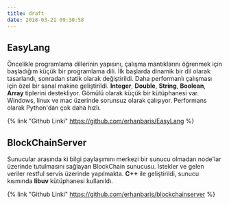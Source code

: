 ```yaml
---
title: draft
date: 2018-03-21 09:30:58
---
```


## EasyLang
Öncelikle programlama dillerinin yapısını, çalışma mantıklarını öğrenmek için başladığım küçük bir programlama dili. İlk başlarda dinamik bir dil olarak tasarlandı, sonradan statik olarak değiştirildi. Daha performanlı çalışması için özel bir sanal makine geliştirildi. **Integer**,  **Double**, **String**, **Boolean**, **Array** tiplerini destekliyor. Gömülü olarak küçük bir kütüphanesi var. Windows, linux ve mac üzerinde sorunsuz olarak çalışıyor. Performans olarak Python'dan çok daha hızlı.

{% link "Github Linki" https://github.com/erhanbaris/EasyLang %}

## BlockChainServer
Sunucular arasında ki bilgi paylaşımını merkezi bir sunucu olmadan node'lar üzerinde tutulmasını sağlayan BlockChain sunucusu. İstekler ve gelen veriler restful servis üzerinde yapılmakta. **C++** ile geliştirildi, sunucu kısmında **libuv** kütüphanesi kullanıldı.

{% link "Github Linki" https://github.com/erhanbaris/blockchainserver %}